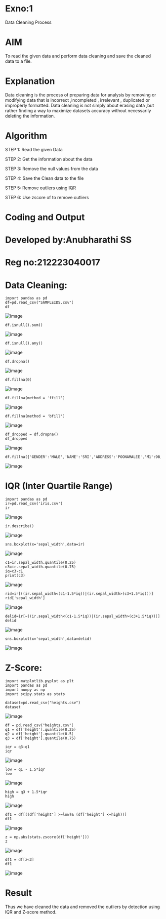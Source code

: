 # Exno:1
Data Cleaning Process

# AIM
To read the given data and perform data cleaning and save the cleaned data to a file.

# Explanation
Data cleaning is the process of preparing data for analysis by removing or modifying data that is incorrect ,incompleted , irrelevant , duplicated or improperly formatted. Data cleaning is not simply about erasing data ,but rather finding a way to maximize datasets accuracy without necessarily deleting the information.

# Algorithm
STEP 1: Read the given Data

STEP 2: Get the information about the data

STEP 3: Remove the null values from the data

STEP 4: Save the Clean data to the file

STEP 5: Remove outliers using IQR

STEP 6: Use zscore of to remove outliers

# Coding and Output
# Developed by:Anubharathi SS
# Reg no:212223040017
# Data Cleaning:
```
import pandas as pd
df=pd.read_csv("SAMPLEIDS.csv")
df
```
![image](https://github.com/user-attachments/assets/0260abd1-88a8-4113-b4f1-ea1dc838442e)
```
df.isnull().sum()
```
![image](https://github.com/user-attachments/assets/1cd6e434-f020-413a-a69c-c44fca2a2708)
```
df.isnull().any()
```
![image](https://github.com/user-attachments/assets/7f1b2882-a6a1-4fca-94c2-a980855879b7)
```
df.dropna()
```
![image](https://github.com/user-attachments/assets/b81e0f1b-138f-4ebd-9fd8-58367b77a71c)
```
df.fillna(0)
```
![image](https://github.com/user-attachments/assets/0c16b027-bdd1-4664-98bc-dd1eb96cb300)
```
df.fillna(method = 'ffill')
```
![image](https://github.com/user-attachments/assets/eebaee6a-bd82-42cf-b653-6545c3ec2d4c)
```
df.fillna(method = 'bfill')
```
![image](https://github.com/user-attachments/assets/1ed6c9cf-a0ae-4d54-951e-e26684254219)
```
df_dropped = df.dropna()
df_dropped
```
![image](https://github.com/user-attachments/assets/11102dbe-2426-421e-9052-8ed25af34462)
```
df.fillna({'GENDER':'MALE','NAME':'SRI','ADDRESS':'POONAMALEE','M1':98,'M2':87,'M3':76,'M4':92,'TOTAL':305,'AVG':89.999999})
```
![image](https://github.com/user-attachments/assets/a94f1230-465b-47a9-8ae9-e7e81a2787cd)

# IQR (Inter Quartile Range)
```
import pandas as pd
ir=pd.read_csv('iris.csv')
ir
```
![image](https://github.com/user-attachments/assets/5b9f74f5-e392-40cc-96d4-2c7905900b61)
```
ir.describe()
```
![image](https://github.com/user-attachments/assets/78b4abff-c221-44c2-af7e-96fca5f5d900)
```
sns.boxplot(x='sepal_width',data=ir)
```
![image](https://github.com/user-attachments/assets/1d3c4ddd-cb4f-4d4a-b508-65dfd4b7d44d)
```
c1=ir.sepal_width.quantile(0.25)
c3=ir.sepal_width.quantile(0.75)
iq=c3-c1
print(c3)
```
![image](https://github.com/user-attachments/assets/962f4b83-aa98-4987-9d3d-acea05154b2c)

```
rid=ir[((ir.sepal_width<(c1-1.5*iq))|(ir.sepal_width>(c3+1.5*iq)))]
rid['sepal_width']
```
![image](https://github.com/user-attachments/assets/3bc1b5fa-5515-4eb9-853d-863ce410e632)
```
delid=ir[~((ir.sepal_width<(c1-1.5*iq))|(ir.sepal_width>(c3+1.5*iq)))]
delid
```
![image](https://github.com/user-attachments/assets/5898bfcb-c925-4993-bdeb-9c02a2dd67d9)
```
sns.boxplot(x='sepal_width',data=delid)
```
![image](https://github.com/user-attachments/assets/83275bd5-6ee6-4dc3-b78a-6cf2b56fea5c)

# Z-Score:
```
import matplotlib.pyplot as plt
import pandas as pd
import numpy as np
import scipy.stats as stats
```
```
dataset=pd.read_csv("heights.csv")
dataset
```
![image](https://github.com/user-attachments/assets/f6e4a44b-4566-4dde-b680-3eb0a5b243cc)
```
df = pd.read_csv("heights.csv")
q1 = df['height'].quantile(0.25)
q2 = df['height'].quantile(0.5)
q3 = df['height'].quantile(0.75)
```
```
iqr = q3-q1
iqr
```
![image](https://github.com/user-attachments/assets/9d937a31-4e43-4279-9062-c88bc5097497)
```
low = q1 - 1.5*iqr
low
```
![image](https://github.com/user-attachments/assets/7b2096a0-069e-48a6-9fa6-42b6db5a7ae1)
```
high = q3 + 1.5*iqr
high
```
![image](https://github.com/user-attachments/assets/dc4451df-a54c-4dda-95e3-8de6b3e44fae)
```
df1 = df[((df['height'] >=low)& (df['height'] <=high))]
df1
```
![image](https://github.com/user-attachments/assets/865a669c-da3d-4fc1-b72d-01b819a0ae4c)
```
z = np.abs(stats.zscore(df['height']))
z
```
![image](https://github.com/user-attachments/assets/dc6d8b59-6668-44a2-8af2-386e695cc710)
```
df1 = df[z<3]
df1
```
![image](https://github.com/user-attachments/assets/a68a703a-79bd-46a0-92b6-78276c18fae6)

# Result
  Thus we have cleaned the data and removed the outliers by detection using IQR and Z-score method.        

